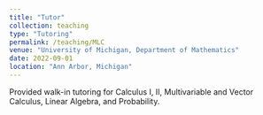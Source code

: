 ```yaml
---
title: "Tutor"
collection: teaching
type: "Tutoring"
permalink: /teaching/MLC
venue: "University of Michigan, Department of Mathematics"
date: 2022-09-01
location: "Ann Arbor, Michigan"
---
```


Provided walk-in tutoring for Calculus I, II, Multivariable and Vector Calculus, Linear Algebra, and Probability.

